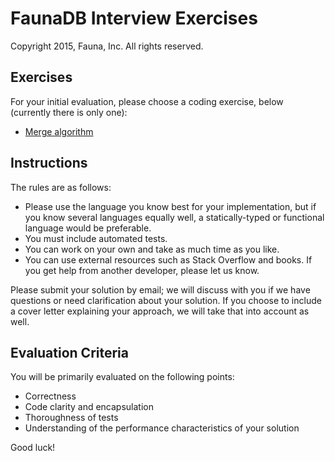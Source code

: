 # FaunaDB Interview Exercises

Copyright 2015, Fauna, Inc. All rights reserved.

## Exercises

For your initial evaluation, please choose a coding exercise, below (currently there is only one):

- [Merge algorithm](https://github.com/faunadb/exercises/blob/master/merge.md)

## Instructions

The rules are as follows:

- Please use the language you know best for your implementation, but if you know several languages equally well, a statically-typed or functional language would be preferable. 
- You must include automated tests.
- You can work on your own and take as much time as you like.
- You can use external resources such as Stack Overflow and books. If you get help from another developer, please let us know.

Please submit your solution by email; we will discuss with you if we have questions or need clarification about your solution. If you choose to include a cover letter explaining your approach, we will take that into account as well.

## Evaluation Criteria

You will be primarily evaluated on the following points:

- Correctness
- Code clarity and encapsulation
- Thoroughness of tests
- Understanding of the performance characteristics of your solution

Good luck!
